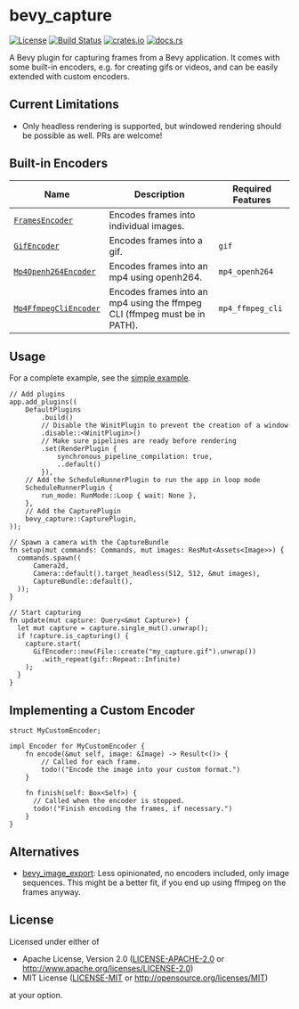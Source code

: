# bevy_capture

[![License](https://img.shields.io/badge/license-MIT%2FApache-blue.svg)](#license)
[![Build Status](https://github.com/jannik4/bevy_capture/workflows/CI/badge.svg)](https://github.com/jannik4/bevy_capture/actions)
[![crates.io](https://img.shields.io/crates/v/bevy_capture.svg)](https://crates.io/crates/bevy_capture)
[![docs.rs](https://img.shields.io/badge/docs-latest-blue.svg)](https://docs.rs/bevy_capture)

A Bevy plugin for capturing frames from a Bevy application. It comes with some built-in encoders, e.g. for creating gifs or videos, and can be easily extended with custom encoders.

## Current Limitations

- Only headless rendering is supported, but windowed rendering should be possible as well. PRs are welcome!

## Built-in Encoders

| Name                                                                  | Description                                                               | Required Features |
| --------------------------------------------------------------------- | ------------------------------------------------------------------------- | ----------------- |
| [`FramesEncoder`](encoder::frames::FramesEncoder)                     | Encodes frames into individual images.                                    |                   |
| [`GifEncoder`](encoder::gif::GifEncoder)                              | Encodes frames into a gif.                                                | `gif`             |
| [`Mp4Openh264Encoder`](encoder::mp4_openh264::Mp4Openh264Encoder)     | Encodes frames into an mp4 using openh264.                                | `mp4_openh264`    |
| [`Mp4FfmpegCliEncoder`](encoder::mp4_ffmpeg_cli::Mp4FfmpegCliEncoder) | Encodes frames into an mp4 using the ffmpeg CLI (ffmpeg must be in PATH). | `mp4_ffmpeg_cli`  |

## Usage

For a complete example, see the [simple example](https://github.com/jannik4/bevy_capture/blob/main/examples/simple.rs).

```rust,ignore
// Add plugins
app.add_plugins((
    DefaultPlugins
        .build()
        // Disable the WinitPlugin to prevent the creation of a window
        .disable::<WinitPlugin>()
        // Make sure pipelines are ready before rendering
        .set(RenderPlugin {
            synchronous_pipeline_compilation: true,
            ..default()
        }),
    // Add the ScheduleRunnerPlugin to run the app in loop mode
    ScheduleRunnerPlugin {
        run_mode: RunMode::Loop { wait: None },
    },
    // Add the CapturePlugin
    bevy_capture::CapturePlugin,
));

// Spawn a camera with the CaptureBundle
fn setup(mut commands: Commands, mut images: ResMut<Assets<Image>>) {
  commands.spawn((
      Camera2d,
      Camera::default().target_headless(512, 512, &mut images),
      CaptureBundle::default(),
  ));
}

// Start capturing
fn update(mut capture: Query<&mut Capture>) {
  let mut capture = capture.single_mut().unwrap();
  if !capture.is_capturing() {
    capture.start(
      GifEncoder::new(File::create("my_capture.gif").unwrap())
        .with_repeat(gif::Repeat::Infinite)
    );
  }
}
```

## Implementing a Custom Encoder

```rust,ignore
struct MyCustomEncoder;

impl Encoder for MyCustomEncoder {
    fn encode(&mut self, image: &Image) -> Result<()> {
        // Called for each frame.
        todo!("Encode the image into your custom format.")
    }

    fn finish(self: Box<Self>) {
      // Called when the encoder is stopped.
      todo!("Finish encoding the frames, if necessary.")
    }
}
```

## Alternatives

- [bevy_image_export](https://github.com/paulkre/bevy_image_export): Less opinionated, no encoders included, only image sequences. This might be a better fit, if you end up using ffmpeg on the frames anyway.

## License

Licensed under either of

- Apache License, Version 2.0
  ([LICENSE-APACHE-2.0](LICENSE-Apache-2.0) or <http://www.apache.org/licenses/LICENSE-2.0>)
- MIT License
  ([LICENSE-MIT](LICENSE-MIT) or <http://opensource.org/licenses/MIT>)

at your option.
